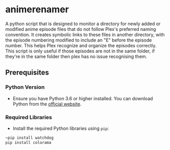 # animerenamer
A python script that is designed to monitor a directory for newly added or modified anime episode files that do not follow Plex's preferred naming convention. It creates symbolic links to these files in another directory, with the episode numbering modified to include an "E" before the episode number. This helps Plex recognize and organize the episodes correctly. This script is only useful if those episodes are not in the same folder, if they're in the same folder then plex has no issue recognising them.

## Prerequisites

### Python Version

- Ensure you have Python 3.6 or higher installed. You can download Python from the [official website](https://www.python.org/downloads/).

### Required Libraries

- Install the required Python libraries using `pip`:

```sh
~pip install watchdog
pip install colorama
